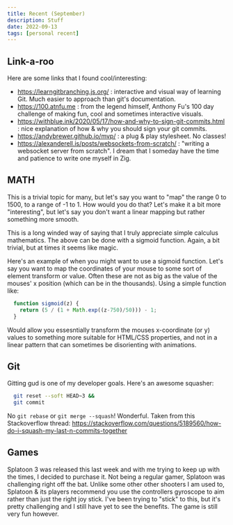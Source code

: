 ```yaml
---
title: Recent (September)
description: Stuff
date: 2022-09-13
tags: [personal recent]
---
```


## Link-a-roo
Here are some links that I found cool/interesting:

- https://learngitbranching.js.org/ : interactive and 
  visual way of learning Git. Much easier to approach than 
  git's documentation.
- https://100.atnfu.me : from the legend himself, Anthony Fu's 
  100 day challenge of making fun, cool and sometimes interactive 
  visuals.
- https://withblue.ink/2020/05/17/how-and-why-to-sign-git-commits.html : nice explanation of how & why you should sign your git commits.
- https://andybrewer.github.io/mvp/ : a plug & play stylesheet. No classes!
- https://alexanderell.is/posts/websockets-from-scratch/ : "writing a websocket server from scratch". I dream that I someday have the time and patience to write one myself in Zig.

## MATH

This is a trivial topic for many, but let's say you want to "map" 
the range 0 to 1500, to a range of -1 to 1. How would you do that?
Let's make it a bit more "interesting", but let's say you don't want 
a linear mapping but rather something more smooth. 

This is a long winded way of saying that I truly appreciate 
simple calculus mathematics. The above can be done with a sigmoid 
function. Again, a bit trivial, but at times it seems like magic.

Here's an example of when you might want to use a sigmoid function.
Let's say you want to map the coordinates of your mouse to some sort
of element transform or value. Often these are not as big as the 
value of the mouses' x position (which can be in the thousands). 
Using a simple function like:

```javascript
  function sigmoid(z) {
    return (5 / (1 + Math.exp((z-750)/50))) - 1;
  }
```

Would allow you essesntially transform the mouses x-coordinate (or y)
values to something more suitable for HTML/CSS properties, and not
in a linear pattern that can sometimes be disorienting with 
animations.

## Git

Gitting gud is one of my developer goals. Here's an awesome squasher:

```bash
  git reset --soft HEAD~3 &&
  git commit
```

No `git rebase` or `git merge --squash`! Wonderful. Taken from this Stackoverflow thread: https://stackoverflow.com/questions/5189560/how-do-i-squash-my-last-n-commits-together

## Games

Splatoon 3 was released this last week and with me trying to keep 
up with the times, I decided to purchase it. Not being a regular 
gamer, Splatoon was challenging right off the bat. Unlike some other 
other shooters I am used to, Splatoon & its players recommend you 
use the controllers gyroscope to aim rather than just the right joy 
stick. I've been trying to "stick" to this, but it's pretty challenging 
and I still have yet to see the benefits. The game is still very fun
however.
